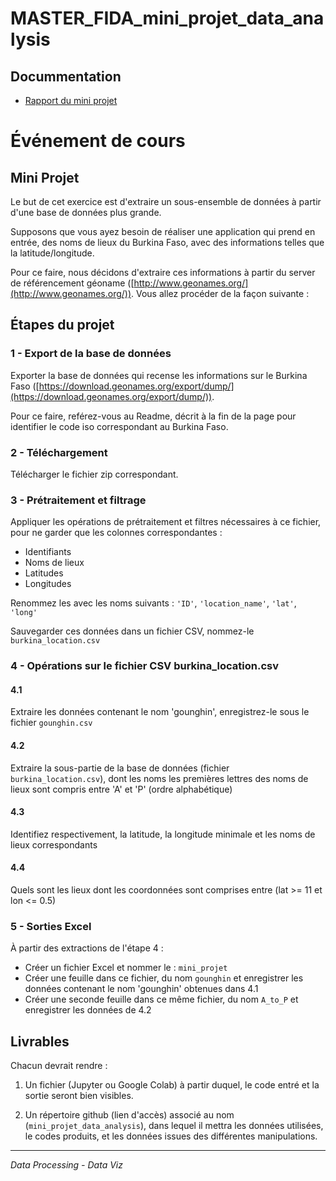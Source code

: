 # MASTER_FIDA_mini_projet_data_analysis 

## Docummentation  
- [Rapport du mini projet](RAPPORT.md)  

# Événement de cours

## Mini Projet

Le but de cet exercice est d'extraire un sous-ensemble de données à partir d'une base de données plus grande.

Supposons que vous ayez besoin de réaliser une application qui prend en entrée, des noms de lieux du Burkina Faso, avec des informations telles que la latitude/longitude.

Pour ce faire, nous décidons d'extraire ces informations à partir du server de référencement géoname ([http://www.geonames.org/](http://www.geonames.org/)). Vous allez procéder de la façon suivante :

## Étapes du projet

### 1 - Export de la base de données

Exporter la base de données qui recense les informations sur le Burkina Faso ([https://download.geonames.org/export/dump/](https://download.geonames.org/export/dump/)).

Pour ce faire, reférez-vous au Readme, décrit à la fin de la page pour identifier le code iso correspondant au Burkina Faso.

### 2 - Téléchargement

Télécharger le fichier zip correspondant.

### 3 - Prétraitement et filtrage

Appliquer les opérations de prétraitement et filtres nécessaires à ce fichier, pour ne garder que les colonnes correspondantes :
- Identifiants
- Noms de lieux 
- Latitudes
- Longitudes

Renommez les avec les noms suivants : `'ID'`, `'location_name'`, `'lat'`, `'long'`

Sauvegarder ces données dans un fichier CSV, nommez-le `burkina_location.csv`

### 4 - Opérations sur le fichier CSV burkina_location.csv

#### 4.1
Extraire les données contenant le nom 'gounghin', enregistrez-le sous le fichier `gounghin.csv`

#### 4.2
Extraire la sous-partie de la base de données (fichier `burkina_location.csv`), dont les noms les premières lettres des noms de lieux sont compris entre 'A' et 'P' (ordre alphabétique)

#### 4.3
Identifiez respectivement, la latitude, la longitude minimale et les noms de lieux correspondants

#### 4.4
Quels sont les lieux dont les coordonnées sont comprises entre (lat >= 11 et lon <= 0.5)

### 5 - Sorties Excel

À partir des extractions de l'étape 4 :

- Créer un fichier Excel et nommer le : `mini_projet`
- Créer une feuille dans ce fichier, du nom `gounghin` et enregistrer les données contenant le nom 'gounghin' obtenues dans 4.1
- Créer une seconde feuille dans ce même fichier, du nom `A_to_P` et enregistrer les données de 4.2

## Livrables

Chacun devrait rendre :

1. Un fichier (Jupyter ou Google Colab) à partir duquel, le code entré et la sortie seront bien visibles.

2. Un répertoire github (lien d'accès) associé au nom (`mini_projet_data_analysis`), dans lequel il mettra les données utilisées, le codes produits, et les données issues des différentes manipulations.

---

*Data Processing - Data Viz*
